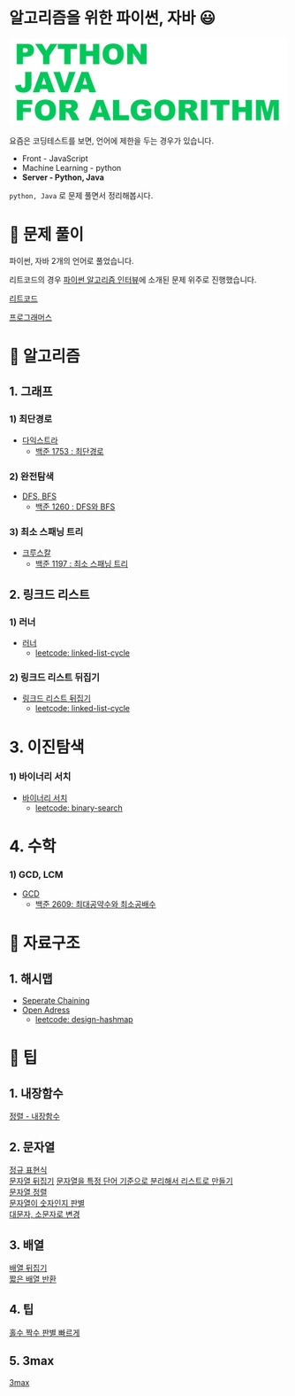 # 알고리즘을 위한 파이썬, 자바 😃
![cover](./image/main.png)    


요즘은 코딩테스트를 보면, 언어에 제한을 두는 경우가 있습니다.

- Front - JavaScript
- Machine Learning - python
- **Server - Python, Java**

`python, Java` 로 문제 풀면서 정리해봅시다.

# 🧩 문제 풀이
파이썬, 자바 2개의 언어로 풀었습니다.

리트코드의 경우 [파이썬 알고리즘 인터뷰](http://www.kyobobook.co.kr/product/detailViewKor.laf?ejkGb=KOR&mallGb=KOR&barcode=9791189909178&orderClick=LEa&Kc=)에 소개된 문제 위주로 진행했습니다.

[리트코드](https://github.com/skyepodium/algorithm-for-python-java/tree/master/examples/leetcode)   

[프로그래머스](https://github.com/skyepodium/algorithm-for-python-java/tree/master/examples/programmers)            
          

# 🧬 알고리즘
## 1. 그래프
### 1) 최단경로
-   [다익스트라](https://github.com/skyepodium/python-java-for-algorithm/blob/master/algorithm/graph/shortest-path/dijkstra.md)
    - [백준 1753 : 최단경로](https://www.acmicpc.net/problem/1753)

### 2) 완전탐색
-   [DFS, BFS](https://github.com/skyepodium/python-java-for-algorithm/blob/master/algorithm/graph/brute-force/dfs-bfs.md)
    - [백준 1260 : DFS와 BFS](https://www.acmicpc.net/problem/1260)

### 3) 최소 스패닝 트리
-   [크루스칼](https://github.com/skyepodium/python-java-for-algorithm/blob/master/algorithm/graph/mst/kruskal.md)
    - [백준 1197 : 최소 스패닝 트리](https://www.acmicpc.net/problem/1197)

## 2. 링크드 리스트
### 1) 러너
-   [러너](https://github.com/skyepodium/python-java-for-algorithm/blob/master/algorithm/linked-list/runner.md)
    -   [leetcode: linked-list-cycle](https://leetcode.com/problems/linked-list-cycle/)

### 2) 링크드 리스트 뒤집기
-   [링크드 리스트 뒤집기](https://github.com/skyepodium/python-java-for-algorithm/blob/master/algorithm/linked-list/reverse.md)
    -   [leetcode: linked-list-cycle](https://leetcode.com/problems/reverse-linked-list/)

# 3. 이진탐색
### 1) 바이너리 서치
-   [바이너리 서치](https://github.com/skyepodium/python-java-for-algorithm/blob/master/algorithm/binary-search/binary-search.md)
    -   [leetcode: binary-search](https://leetcode.com/problems/binary-search/)

# 4. 수학
### 1) GCD, LCM
-   [GCD](https://github.com/skyepodium/python-java-for-algorithm/blob/master/algorithm/binary-search/binary-search.md)
    -   [백준 2609: 최대공약수와 최소공배수](https://www.acmicpc.net/problem/2609)
    

# 🎃 자료구조
## 1. 해시맵
- [Seperate Chaining](https://github.com/skyepodium/python-java-for-algorithm/blob/master/data-structure/hashmap/seperate-chaining.md)
- [Open Adress](https://github.com/skyepodium/python-java-for-algorithm/blob/master/data-structure/hashmap/open-address.md)
    -   [leetcode: design-hashmap](https://leetcode.com/problems/design-hashmap/)

# 📕 팁
## 1. 내장함수
[정렬 - 내장함수](https://github.com/skyepodium/algorithm-for-python-java/blob/master/summary/%EC%A0%95%EB%A0%AC/%EC%A0%95%EB%A0%AC%20-%20%EB%82%B4%EC%9E%A5%ED%95%A8%EC%88%98.md)

## 2. 문자열
[정규 표현식](https://github.com/skyepodium/algorithm-for-python-java/blob/master/summary/%EB%AC%B8%EC%9E%90%EC%97%B4/%EC%A0%95%EA%B7%9C%20%ED%91%9C%ED%98%84%EC%8B%9D.md)         
[문자열 뒤집기](https://github.com/skyepodium/algorithm-for-python-java/blob/master/summary/%EB%AC%B8%EC%9E%90%EC%97%B4/%EB%AC%B8%EC%9E%90%EC%97%B4%20%EB%92%A4%EC%A7%91%EA%B8%B0.md)
[문자열을 특정 단어 기준으로 분리해서 리스트로 만들기](https://github.com/skyepodium/algorithm-for-python-java/blob/master/summary/%EB%AC%B8%EC%9E%90%EC%97%B4/%EB%AC%B8%EC%9E%90%EC%97%B4%EC%9D%84%20%ED%8A%B9%EC%A0%95%20%EB%8B%A8%EC%96%B4%20%EA%B8%B0%EC%A4%80%EC%9C%BC%EB%A1%9C%20%EB%B6%84%EB%A6%AC%ED%95%B4%EC%84%9C%20%EB%A6%AC%EC%8A%A4%ED%8A%B8%EB%A1%9C%20%EB%A7%8C%EB%93%A4%EA%B8%B0.md)     
[문자열 정렬](https://github.com/skyepodium/algorithm-for-python-java/blob/master/summary/%EB%AC%B8%EC%9E%90%EC%97%B4/%EB%AC%B8%EC%9E%90%EC%97%B4%20%EC%A0%95%EB%A0%AC.md)        
[문자열이 숫자인지 판별](https://github.com/skyepodium/algorithm-for-python-java/blob/master/summary/%EB%AC%B8%EC%9E%90%EC%97%B4/%EB%AC%B8%EC%9E%90%EC%97%B4%EC%9D%B4%20%EC%88%AB%EC%9E%90%EC%9D%B8%EC%A7%80%20%ED%8C%90%EB%B3%84.md)     
[대문자, 소문자로 변경](https://github.com/skyepodium/algorithm-for-python-java/blob/master/summary/%EB%AC%B8%EC%9E%90%EC%97%B4/%EB%8C%80%EB%AC%B8%EC%9E%90%2C%20%EC%86%8C%EB%AC%B8%EC%9E%90%EB%A1%9C%20%EB%B3%80%EA%B2%BD.md)
## 3. 배열
[배열 뒤집기](https://github.com/skyepodium/algorithm-for-python-java/blob/master/summary/%EB%B0%B0%EC%97%B4/%EB%B0%B0%EC%97%B4%20%EB%92%A4%EC%A7%91%EA%B8%B0.md)     
[짧은 배열 반환](https://github.com/skyepodium/python-java-for-algorithm/blob/master/summary/%EB%B0%B0%EC%97%B4/%EC%A7%A7%EC%9D%80%20%EB%B0%B0%EC%97%B4%20%EB%B0%98%ED%99%98.md)

## 4. 팁
[홀수 짝수 판별 빠르게](https://github.com/skyepodium/python-java-for-algorithm/blob/master/summary/%ED%8C%81/%ED%99%80%EC%88%98%20%EC%A7%9D%EC%88%98%20%ED%8C%90%EB%B3%84.md)

## 5. 3max
[3max](https://github.com/skyepodium/python-java-for-algorithm/blob/master/tip/3max.md)